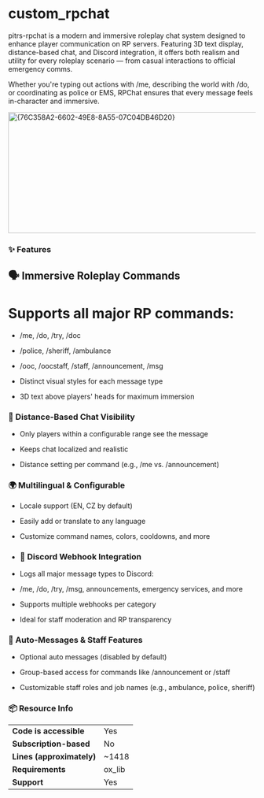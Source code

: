 # custom_rpchat

pitrs-rpchat is a modern and immersive roleplay chat system designed to enhance player communication on RP servers. Featuring 3D text display, distance-based chat, and Discord integration, it offers both realism and utility for every roleplay scenario — from casual interactions to official emergency comms.

Whether you're typing out actions with /me, describing the world with /do, or coordinating as police or EMS, RPChat ensures that every message feels in-character and immersive.


<img width="667" height="246" alt="{76C358A2-6602-49E8-8A55-07C04DB46D20}" src="https://github.com/user-attachments/assets/b8d43375-a656-4745-8bfe-b6bb0fa6fea2" />



### ✨ Features
## 🗣️ Immersive Roleplay Commands
 
# Supports all major RP commands: 

* /me, /do, /try, /doc

* /police, /sheriff, /ambulance

* /ooc, /oocstaff, /staff, /announcement, /msg

* Distinct visual styles for each message type

* 3D text above players' heads for maximum immersion

### 📏 Distance-Based Chat Visibility

* Only players within a configurable range see the message

* Keeps chat localized and realistic

* Distance setting per command (e.g., /me vs. /announcement)

### 🌍 Multilingual & Configurable

* Locale support (EN, CZ by default)

* Easily add or translate to any language

* Customize command names, colors, cooldowns, and more

* ### 💬 Discord Webhook Integration

* Logs all major message types to Discord:

* /me, /do, /try, /msg, announcements, emergency services, and more

*  Supports multiple webhooks per category

*  Ideal for staff moderation and RP transparency

### 🚨 Auto-Messages & Staff Features

*  Optional auto messages (disabled by default)

*  Group-based access for commands like /announcement or /staff

*  Customizable staff roles and job names (e.g., ambulance, police, sheriff)

### 📦 Resource Info

|||
| --- | --- |
|**Code is accessible**|Yes|
|**Subscription-based**|No|
|**Lines (approximately)**|~1418|
|**Requirements**|ox_lib|
|**Support**|Yes|
